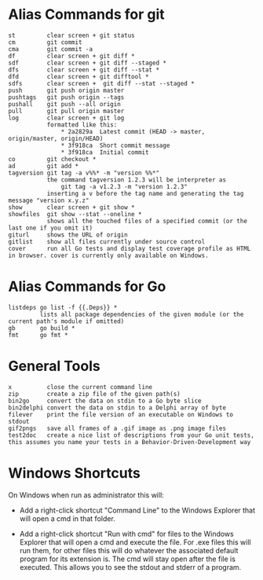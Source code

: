 # Alias Commands for git

```
st         clear screen + git status
cm         git commit
cma        git commit -a
df         clear screen + git diff *
sdf        clear screen + git diff --staged *
dfs        clear screen + git diff --stat *
dfd        clear screen + git difftool *
sdfs       clear screen +  git diff --stat --staged *
push       git push origin master
pushtags   git push origin --tags
pushall    git push --all origin
pull       git pull origin master
log        clear screen + git log
           formatted like this:
               * 2a2829a  Latest commit (HEAD -> master, origin/master, origin/HEAD)
               * 3f918ca  Short commit message
               * 3f918ca  Initial commit
co         git checkout *
ad         git add *
tagversion git tag -a v%%* -m "version %%*"
           the command tagversion 1.2.3 will be interpreter as
               git tag -a v1.2.3 -m "version 1.2.3"
           inserting a v before the tag name and generating the tag message "version x.y.z"
show       clear screen + git show *
showfiles  git show --stat --oneline *
           shows all the touched files of a specified commit (or the last one if you omit it)
giturl     shows the URL of origin
gitlist    show all files currently under source control
cover      run all Go tests and display test coverage profile as HTML in browser. cover is currently only available on Windows.
```

# Alias Commands for Go

```
listdeps go list -f {{.Deps}} *
         lists all package dependencies of the given module (or the current path's module if omitted)
gb       go build *
fmt      go fmt *
```

# General Tools

```
x          close the current command line
zip        create a zip file of the given path(s)
bin2go     convert the data on stdin to a Go byte slice
bin2delphi convert the data on stdin to a Delphi array of byte
filever    print the file version of an executable on Windows to stdout
gif2pngs   save all frames of a .gif image as .png image files
test2doc   create a nice list of descriptions from your Go unit tests, this assumes you name your tests in a Behavior-Driven-Development way
```

# Windows Shortcuts

On Windows when run as administrator this will:

- Add a right-click shortcut "Command Line" to the Windows Explorer that will open a cmd in that folder.

- Add a right-click shortcut "Run with cmd" for files to the Windows Explorer that will open a cmd and execute the file. For .exe files this will run them, for other files this will do whatever the associated default program for its extension is. The cmd will stay open after the file is executed. This allows you to see the stdout and stderr of a program.
